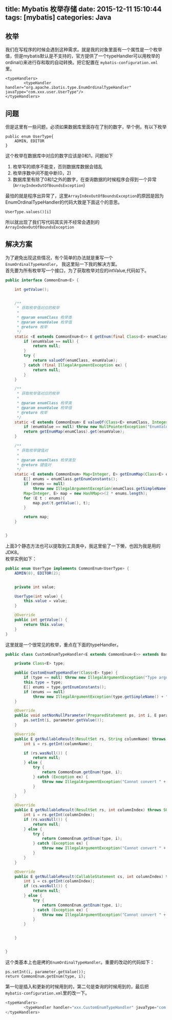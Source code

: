 title: Mybatis 枚举存储
date: 2015-12-11 15:10:44
tags: [mybatis]
categories: Java
---

## 枚举
我们在写程序的时候会遇到这种需求。就是我的对象里面有一个属性是一个枚举值，但是mybatis默认是不支持的，官方提供了一个typeHandler可以用枚举的ordinal()来进行存和取的自动转换。把它配置在
`mybatis-configuration.xml`里。	

```
<typeHandlers>
        <typeHandler handler="org.apache.ibatis.type.EnumOrdinalTypeHandler" javaType="com.xxx.user.UserType"/>
</typeHandlers>
```
<!--more-->

## 问题
但是这里有一些问题，必须如果数据库里面存在了别的数字，举个例，有以下枚举

```
public enum UserType{
    ADMIN, EDITOR
}
```

这个枚举在数据库中对应的数字应该是0和1，问题如下

1. 枚举写的顺序不能变，否则数据库数据会错乱
2. 枚举序数中间不能中断(0，2)
3. 数据库里有除了0和1之外的数字，在查询数据的时候程序会得到一个异常(`ArrayIndexOutOfBoundsException`)

最怕的就是程序出异常了，这里`ArrayIndexOutOfBoundsException`的原因是因为EnumOrdinalTypeHandler的代码大致是下面这个的意思。
	
	UserType.values()[i]

所以就出现了我们写代码其实并不经常会遇到的`ArrayIndexOutOfBoundsException`


## 解决方案
为了避免出现这些情况，有个简单的办法就是重写一个`EnumOrdinalTypeHandler`，
我这里贴一下我的解决方案。		
首先要为所有枚举写一个接口，为了获取枚举对应的intValue,代码如下。

```java
public interface CommonEnum<E> {

    int getValue();


    /**
     * 获取枚举值对应的枚举
     *
     * @param enumClass 枚举类
     * @param enumValue 枚举值
     * @return 枚举
     */
    static <E extends CommonEnum<E>> E getEnum(final Class<E> enumClass, final Integer enumValue) {
        if (enumValue == null) {
            return null;
        }
        try {
            return valueOf(enumClass, enumValue);
        } catch (final IllegalArgumentException ex) {
            return null;
        }
    }

    /**
     * 获取枚举值对应的枚举
     *
     * @param enumClass 枚举类
     * @param enumValue 枚举值
     * @return 枚举
     */
    static <E extends CommonEnum> E valueOf(Class<E> enumClass, Integer enumValue) {
        if (enumValue == null) throw new NullPointerException("EnumValue is null");
        return getEnumMap(enumClass).get(enumValue);
    }

    /**
     * 获取枚举键值对
     *
     * @param enumClass 枚举类型
     * @return 键值对
     */
    static <E extends CommonEnum> Map<Integer, E> getEnumMap(Class<E> enumClass) {
        E[] enums = enumClass.getEnumConstants();
        if (enums == null)
            throw new IllegalArgumentException(enumClass.getSimpleName() + " does not represent an enum type.");
        Map<Integer, E> map = new HashMap<>(2 * enums.length);
        for (E t : enums){
            map.put(t.getValue(), t);
        }

        return map;
    }


}
```
上面3个静态方法也可以提取到工具类中，我这里偷了一下懒，也因为我是用的JDK8。		
枚举实例如下：

```java
public enum UserType implements CommonEnum<UserType> {
    ADMIN(0), EDITOR(2);


    private int value;

    UserType(int value) {
        this.value = value;
    }

    @Override
    public int getValue() {
        return this.value;
    }
}
```

这里就是一个很常见的枚举，重点在下面的typeHandler。

```java
public class CustomEnumTypeHandler<E extends CommonEnum<E>> extends BaseTypeHandler<E> {

    private Class<E> type;

    public CustomEnumTypeHandler(Class<E> type) {
        if (type == null) throw new IllegalArgumentException("Type argument cannot be null");
        this.type = type;
        E[] enums = type.getEnumConstants();
        if (enums == null)
            throw new IllegalArgumentException(type.getSimpleName() + " does not represent an enum type.");
    }

    @Override
    public void setNonNullParameter(PreparedStatement ps, int i, E parameter, JdbcType jdbcType) throws SQLException {
        ps.setInt(i, parameter.getValue());
    }

    @Override
    public E getNullableResult(ResultSet rs, String columnName) throws SQLException {
        int i = rs.getInt(columnName);

        if (rs.wasNull()) {
            return null;
        } else {
            try {
                return CommonEnum.getEnum(type, i);
            } catch (Exception ex) {
                throw new IllegalArgumentException("Cannot convert " + i + " to " + type.getSimpleName() + " by int value.", ex);
            }
        }
    }

    @Override
    public E getNullableResult(ResultSet rs, int columnIndex) throws SQLException {
        int i = rs.getInt(columnIndex);
        if (rs.wasNull()) {
            return null;
        } else {
            try {
                return CommonEnum.getEnum(type, i);
            } catch (Exception ex) {
                throw new IllegalArgumentException("Cannot convert " + i + " to " + type.getSimpleName() + " by int value.", ex);
            }
        }
    }

    @Override
    public E getNullableResult(CallableStatement cs, int columnIndex) throws SQLException {
        int i = cs.getInt(columnIndex);
        if (cs.wasNull()) {
            return null;
        } else {
            try {
                return CommonEnum.getEnum(type, i);
            } catch (Exception ex) {
                throw new IllegalArgumentException("Cannot convert " + i + " to " + type.getSimpleName() + " by int value.", ex);
            }
        }


    }


}
```

这个类基本上也是拷的`EnumOrdinalTypeHandler`。重要的改动的代码如下：
	
	ps.setInt(i, parameter.getValue());
	return CommonEnum.getEnum(type, i);
	
第一句是插入和更新的时候用到的，第二句是查询的时候用到的，最后把`mybatis-configuration.xml`里的改一下。	

```java
<typeHandlers>
        <typeHandler handler="xxx.CustomEnumTypeHandler" javaType="com.xxx.user.UserType"/>
</typeHandlers>
```